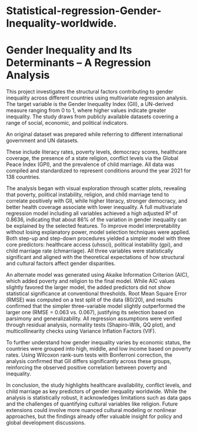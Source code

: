 # Statistical-regression-Gender-Inequality-worldwide.

# Gender Inequality and Its Determinants – A Regression Analysis

This project investigates the structural factors contributing to gender inequality across different countries using multivariate regression analysis. The target variable is the Gender Inequality Index (GII), a UN-derived measure ranging from 0 to 1, where higher values indicate greater inequality. The study draws from publicly available datasets covering a range of social, economic, and political indicators. 

An original dataset was prepared while referring to different international government and UN datasets. 

These include literacy rates, poverty levels, democracy scores, healthcare coverage, the presence of a state religion, conflict levels via the Global Peace Index (GPI), and the prevalence of child marriage. All data was compiled and standardized to represent conditions around the year 2021 for 138 countries.

The analysis began with visual exploration through scatter plots, revealing that poverty, political instability, religion, and child marriage tend to correlate positively with GII, while higher literacy, stronger democracy, and better health coverage associate with lower inequality. A full multivariate regression model including all variables achieved a high adjusted R² of 0.8636, indicating that about 86% of the variation in gender inequality can be explained by the selected features. To improve model interpretability without losing explanatory power, model selection techniques were applied. Both step-up and step-down procedures yielded a simpler model with three core predictors: healthcare access (uhssci), political instability (gpi), and child marriage rate (chmarriage). All three variables were statistically significant and aligned with the theoretical expectations of how structural and cultural factors affect gender disparities.

An alternate model was generated using Akaike Information Criterion (AIC), which added poverty and religion to the final model. While AIC values slightly favored the larger model, the added predictors did not show statistical significance at conventional thresholds. Root Mean Square Error (RMSE) was computed on a test split of the data (80/20), and results confirmed that the simpler three-variable model slightly outperformed the larger one (RMSE = 0.063 vs. 0.067), justifying its selection based on parsimony and generalizability. All regression assumptions were verified through residual analysis, normality tests (Shapiro-Wilk, QQ plot), and multicollinearity checks using Variance Inflation Factors (VIF).

To further understand how gender inequality varies by economic status, the countries were grouped into high, middle, and low income based on poverty rates. Using Wilcoxon rank-sum tests with Bonferroni correction, the analysis confirmed that GII differs significantly across these groups, reinforcing the observed positive correlation between poverty and inequality.

In conclusion, the study highlights healthcare availability, conflict levels, and child marriage as key predictors of gender inequality worldwide. While the analysis is statistically robust, it acknowledges limitations such as data gaps and the challenges of quantifying cultural variables like religion. Future extensions could involve more nuanced cultural modeling or nonlinear approaches, but the findings already offer valuable insight for policy and global development discussions.

